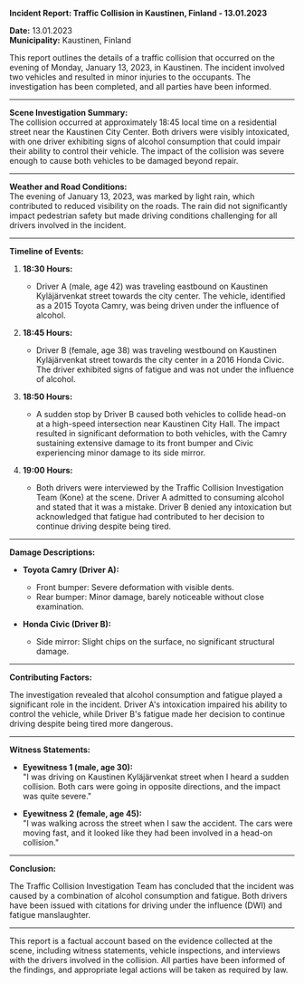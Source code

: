 

**Incident Report: Traffic Collision in Kaustinen, Finland - 13.01.2023**

**Date:** 13.01.2023  
**Municipality:** Kaustinen, Finland  

This report outlines the details of a traffic collision that occurred on the evening of Monday, January 13, 2023, in Kaustinen. The incident involved two vehicles and resulted in minor injuries to the occupants. The investigation has been completed, and all parties have been informed.

---

**Scene Investigation Summary:**  
The collision occurred at approximately 18:45 local time on a residential street near the Kaustinen City Center. Both drivers were visibly intoxicated, with one driver exhibiting signs of alcohol consumption that could impair their ability to control their vehicle. The impact of the collision was severe enough to cause both vehicles to be damaged beyond repair.

---

**Weather and Road Conditions:**  
The evening of January 13, 2023, was marked by light rain, which contributed to reduced visibility on the roads. The rain did not significantly impact pedestrian safety but made driving conditions challenging for all drivers involved in the incident.

---

**Timeline of Events:**  

1. **18:30 Hours:**  
   - Driver A (male, age 42) was traveling eastbound on Kaustinen Kyläjärvenkat street towards the city center. The vehicle, identified as a 2015 Toyota Camry, was being driven under the influence of alcohol.

2. **18:45 Hours:**  
   - Driver B (female, age 38) was traveling westbound on Kaustinen Kyläjärvenkat street towards the city center in a 2016 Honda Civic. The driver exhibited signs of fatigue and was not under the influence of alcohol.

3. **18:50 Hours:**  
   - A sudden stop by Driver B caused both vehicles to collide head-on at a high-speed intersection near Kaustinen City Hall. The impact resulted in significant deformation to both vehicles, with the Camry sustaining extensive damage to its front bumper and Civic experiencing minor damage to its side mirror.

4. **19:00 Hours:**  
   - Both drivers were interviewed by the Traffic Collision Investigation Team (Kone) at the scene. Driver A admitted to consuming alcohol and stated that it was a mistake. Driver B denied any intoxication but acknowledged that fatigue had contributed to her decision to continue driving despite being tired.

---

**Damage Descriptions:**  

- **Toyota Camry (Driver A):**  
  - Front bumper: Severe deformation with visible dents.
  - Rear bumper: Minor damage, barely noticeable without close examination.

- **Honda Civic (Driver B):**  
  - Side mirror: Slight chips on the surface, no significant structural damage.

---

**Contributing Factors:**  

The investigation revealed that alcohol consumption and fatigue played a significant role in the incident. Driver A's intoxication impaired his ability to control the vehicle, while Driver B's fatigue made her decision to continue driving despite being tired more dangerous.

---

**Witness Statements:**  

- **Eyewitness 1 (male, age 30):**  
  "I was driving on Kaustinen Kyläjärvenkat street when I heard a sudden collision. Both cars were going in opposite directions, and the impact was quite severe."

- **Eyewitness 2 (female, age 45):**  
  "I was walking across the street when I saw the accident. The cars were moving fast, and it looked like they had been involved in a head-on collision."

---

**Conclusion:**  

The Traffic Collision Investigation Team has concluded that the incident was caused by a combination of alcohol consumption and fatigue. Both drivers have been issued with citations for driving under the influence (DWI) and fatigue manslaughter.

---

This report is a factual account based on the evidence collected at the scene, including witness statements, vehicle inspections, and interviews with the drivers involved in the collision. All parties have been informed of the findings, and appropriate legal actions will be taken as required by law.
